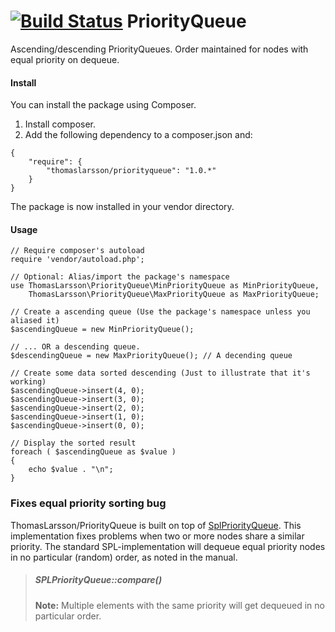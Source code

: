 [![Build Status](https://travis-ci.org/thomaslarsson/Football.png?branch=master)](https://travis-ci.org/thomaslarsson/Football)
PriorityQueue
=============

Ascending/descending PriorityQueues. Order maintained for nodes with equal priority on dequeue.

#### Install
You can install the package using Composer.

1. Install composer.
2. Add the following dependency to a composer.json and:

```
{
    "require": {
        "thomaslarsson/priorityqueue": "1.0.*"
    }
}
```

The package is now installed in your vendor directory.

#### Usage
```
// Require composer's autoload
require 'vendor/autoload.php';

// Optional: Alias/import the package's namespace
use ThomasLarsson\PriorityQueue\MinPriorityQueue as MinPriorityQueue,
    ThomasLarsson\PriorityQueue\MaxPriorityQueue as MaxPriorityQueue;

// Create a ascending queue (Use the package's namespace unless you aliased it)
$ascendingQueue = new MinPriorityQueue();

// ... OR a descending queue.
$descendingQueue = new MaxPriorityQueue(); // A decending queue

// Create some data sorted descending (Just to illustrate that it's working)
$ascendingQueue->insert(4, 0);
$ascendingQueue->insert(3, 0);
$ascendingQueue->insert(2, 0);
$ascendingQueue->insert(1, 0);
$ascendingQueue->insert(0, 0);

// Display the sorted result
foreach ( $ascendingQueue as $value )
{
    echo $value . "\n";
}
```

### Fixes equal priority sorting bug
ThomasLarsson/PriorityQueue is built on top of [SplPriorityQueue](http://www.php.net/manual/en/class.splpriorityqueue.php).
This implementation fixes problems when two or more nodes share a similar priority. The standard
SPL-implementation will dequeue equal priority nodes in no particular (random)
order, as noted in the manual.

> ##### SPLPriorityQueue::compare()
>
> **Note:**
> Multiple elements with the same priority will get dequeued in no
> particular order.
